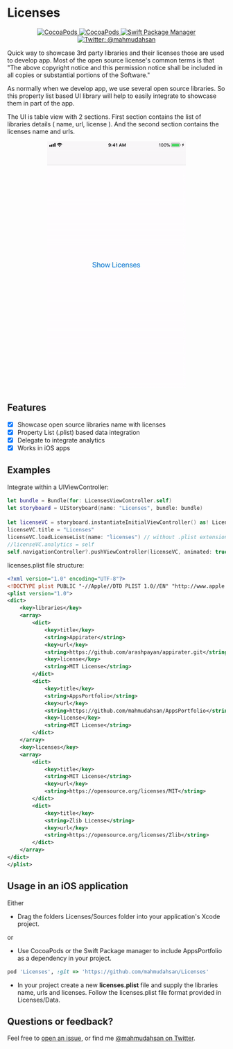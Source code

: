 # Licenses
<p align="center">
    <a href="https://cocoapods.org/pods/Licenses">
        <img src="https://img.shields.io/cocoapods/p/AppsPortfolio.svg?style=flat" alt="CocoaPods" />
    </a>
    <a href="https://cocoapods.org/pods/Licenses">
        <img src="https://img.shields.io/badge/pods-v1.0.0-orange.svg" alt="CocoaPods" />
    </a>
    <a href="https://swift.org/package-manager">
        <img src="https://img.shields.io/badge/spm-compatible-brightgreen.svg?style=flat" alt="Swift Package Manager" />
    </a>
    <a href="https://twitter.com/mahmudahsan">
        <img src="https://img.shields.io/badge/contact%40-mahmudahsan-green.svg" alt="Twitter: @mahmudahsan" />
    </a>
</p>
<p>
Quick way to showcase 3rd party libraries and their licenses those are used to develop app.
Most of the open source license's common terms is that 
"The above copyright notice and this permission notice shall be included in all
 copies or substantial portions of the Software."
</p>
<p>
As normally when we develop app, we use several open source libraries. So this property list based UI library will help to easily integrate to showcase them in part of the app.
</p>
<p>
The UI is table view with 2 sections. First section contains the list of libraries details ( name, url, license ). And the second section contains the licenses name and urls.
</p>
 
 <p align="center">
    <img src="preview.gif" width="320" alt="Licenses Preview" />
</p>	

## Features

- [X] Showcase open source libraries name with licenses
- [X] Property List (.plist) based data integration
- [X] Delegate to integrate analytics
- [X] Works in iOS apps 

## Examples

Integrate within a UIViewController:
```swift
let bundle = Bundle(for: LicensesViewController.self)
let storyboard = UIStoryboard(name: "Licenses", bundle: bundle)

let licenseVC = storyboard.instantiateInitialViewController() as! LicensesViewController
licenseVC.title = "Licenses"
licenseVC.loadLicenseList(name: "licenses") // without .plist extension
//licenseVC.analytics = self 
self.navigationController?.pushViewController(licenseVC, animated: true)
```

licenses.plist file structure:
```xml
<?xml version="1.0" encoding="UTF-8"?>
<!DOCTYPE plist PUBLIC "-//Apple//DTD PLIST 1.0//EN" "http://www.apple.com/DTDs/PropertyList-1.0.dtd">
<plist version="1.0">
<dict>
	<key>libraries</key>
	<array>
		<dict>
			<key>title</key>
			<string>Appirater</string>
			<key>url</key>
			<string>https://github.com/arashpayan/appirater.git</string>
			<key>license</key>
			<string>MIT License</string>
		</dict>
		<dict>
			<key>title</key>
			<string>AppsPortfolio</string>
			<key>url</key>
			<string>https://github.com/mahmudahsan/AppsPortfolio</string>
			<key>license</key>
			<string>MIT License</string>
		</dict>
	</array>
	<key>licenses</key>
	<array>
		<dict>
			<key>title</key>
			<string>MIT License</string>
			<key>url</key>
			<string>https://opensource.org/licenses/MIT</string>
		</dict>
		<dict>
			<key>title</key>
			<string>Zlib License</string>
			<key>url</key>
			<string>https://opensource.org/licenses/Zlib</string>
		</dict>
	</array>
</dict>
</plist>

```

## Usage in an iOS application

Either

- Drag the folders Licenses/Sources folder into your application's Xcode project. 

or

- Use CocoaPods or the Swift Package manager to include AppsPortfolio as a dependency in your project.

```Ruby
pod 'Licenses', :git => 'https://github.com/mahmudahsan/Licenses'
```

* In your project create a new **licenses.plist** file and supply the libraries name, urls and licenses. Follow the licenses.plist file format provided in Licenses/Data.


## Questions or feedback?

Feel free to [open an issue](https://github.com/mahmudahsan/Licenses/issues/new), or find me [@mahmudahsan on Twitter](https://twitter.com/mahmudahsan).
